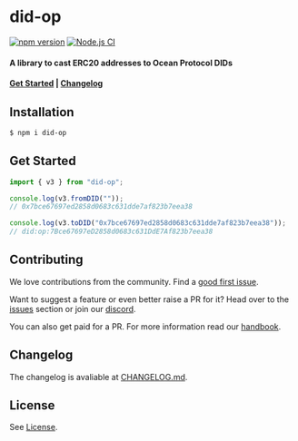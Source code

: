 # did-op

[![npm version](https://badge.fury.io/js/did-op.svg)](https://badge.fury.io/js/did-op)
[![Node.js CI](https://github.com/rugpullindex/did-op/actions/workflows/node.js.yml/badge.svg)](https://github.com/rugpullindex/did-op/actions/workflows/node.js.yml)


#### A library to cast ERC20 addresses to Ocean Protocol DIDs

#### [Get Started](#get-started) | [Changelog](./CHANGELOG.md)

## Installation

```bash
$ npm i did-op
```

## Get Started

```js
import { v3 } from "did-op";

console.log(v3.fromDID(""));
// 0x7bce67697ed2858d0683c631dde7af823b7eea38

console.log(v3.toDID("0x7bce67697ed2858d0683c631dde7af823b7eea38"));
// did:op:7Bce67697eD2858d0683c631DdE7Af823b7eea38
```

## Contributing

We love contributions from the community. Find a [good first
issue](https://github.com/rugpullindex/did-op/issues?q=is%3Aissue+is%3Aopen+label%3A%22good+first+issue%22).

Want to suggest a feature or even better raise a PR for it? Head over to the
[issues](https://github.com/rugpullindex/did-op/issues) section or join
our [discord](https://discord.gg/zhawZxgKQz).

You can also get paid for a PR. For more information read our
[handbook](https://github.com/rugpullindex/documents/blob/master/handbook.md).

## Changelog

The changelog is avaliable at [CHANGELOG.md](./CHANGELOG.md).

## License

See [License](./LICENSE).
